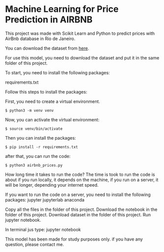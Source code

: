 # Machine Learning for Price Prediction in AIRBNB

This project was made with Scikit Learn and Python to predict prices with AirBnb database in Rio de Janeiro.

You can download the dataset from [here](https://www.kaggle.com/c/airbnb-recruiting-new-user-bookings/data).

For use this model, you need to download the dataset and put it in the same folder of this project.

To start, you need to install the following packages:

requirements.txt

Follow this steps to install the packages:

First, you need to create a virtual environment.

    $ python3 -m venv venv

Now, you can activate the virtual environment:

    $ source venv/bin/activate

Then you can install the packages:

    $ pip install -r requirements.txt

after that, you can run the code:

    $ python3 airbnb_prices.py

How long time it takes to run the code?
The time is took to run the code is about if you run locally, it depends on the machine, 
if you run on a server, it will be longer, depending your internet speed.

If you want to run the code on a server, you need to install the following packages:
jupyter
jupyterlab
anaconda

Copy all the files in the folder of this project.
Download the notebook in the folder of this project.
Download dataset in the folder of this project.
Run jupyter notebook.

In terminal jus type: jupyter notebook
 
This model has been made for study purposes only.
if you have any question, please contact me.

